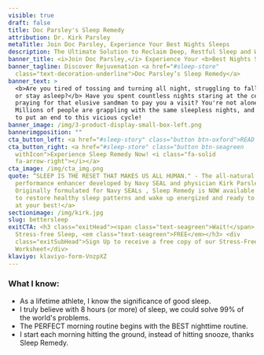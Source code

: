 ```yaml
---
visible: true
draft: false
title: Doc Parsley's Sleep Remedy
attribution: Dr. Kirk Parsley
metaTitle: Join Doc Parsley, Experience Your Best Nights Sleeps
description: The Ultimate Solution to Reclaim Deep, Restful Sleep and Wake Up Energized!!
banner_title: <i>Join Doc Parsley,</i> Experience Your <b>Best Nights Sleep</b>
banner_tagline: Discover Rejuvenation <a href="#sleep-store"
  class="text-decoration-underline">Doc Parsley’s Sleep Remedy</a>
banner_text: >
  <b>Are you tired of tossing and turning all night, struggling to fall asleep
  or stay asleep?</b> Have you spent countless nights staring at the ceiling,
  praying for that elusive sandman to pay you a visit? You're not alone!
  Millions of people are grappling with the same sleepless nights, and it's time
  to put an end to this vicious cycle!
banner_image: /img/3-product-display-small-box-left.png
bannerimgposition: ""
cta_button_left: <a href="#sleep-story" class="button btn-oxford">READ DOC’S SLEEP STORY</a>
cta_button_right: <a href="#sleep-store" class="button btn-seagreen
  withIcon">Experience Sleep Remedy Now! <i class="fa-solid
  fa-arrow-right"></i></a>
cta_image: /img/cta_img.png
quote: “SLEEP IS THE RESET THAT MAKES US ALL HUMAN." - The all-natural sleep and
  performance enhancer developed by Navy SEAL and physician Kirk Parsley, M.D.!
  Originally formulated for Navy SEALs , Sleep Remedy is NOW available to you-
  to restore healthy sleep patterns and wake up energized and ready to perform
  at your best!</a>
sectionimage: /img/kirk.jpg
slug: bettersleep
exitCTA: <h3 class="exitHead"><span class="text-seagreen">Wait!</span> Get
  Stress-free Sleep, <em class="text-seagreen">FREE</em></h3> <div
  class="exitSubHead">Sign Up to receive a free copy of our Stress-Free Sleep
  Worksheet</div>
klaviyo: klaviyo-form-VnzpXZ
---
```


### What I know:

- As a lifetime athlete, I know the significance of good sleep.
- I truly believe with 8 hours (or more) of sleep, we could solve 99% of the world's problems.
- The PERFECT morning routine begins with the BEST nighttime routine.
- I start each morning hitting the ground, instead of hitting snooze, thanks Sleep Remedy.
